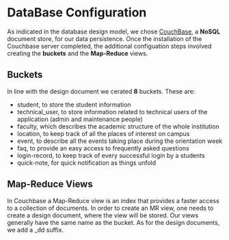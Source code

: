 # DataBase Configuration

As indicated in the database design model, we chose [CouchBase](http://www.couchbase.com), a **NoSQL** document store, for our data persistence. Once the installation of the Couchbase server completed, the additional configuation steps involved creating the **buckets** and the **Map-Reduce** views.

## Buckets

In line with the design document we cerated **8** buckets. These are:
* student, to store the student information
* technical_user, to store information related to technical users of the application (admin and maintenance people)
* faculty, which describes the academic structure of the whole institution
* location, to keep track of all the places of interest on campus
* event, to describe all the events taking place during the orientation week
* faq, to provide an easy access to frequently asked questions
* login-record, to keep track of every successful login by a students
* quick-note, for quick notification as things unfold

## Map-Reduce Views

In Couchbase a Map-Reduce view is an index that provides a faster access to a collection of documents. In order to create an MR view, one needs to create a design document, where the view will be stored. Our views generally have the same name as the bucket. As for the design documents, we add a _dd suffix.
